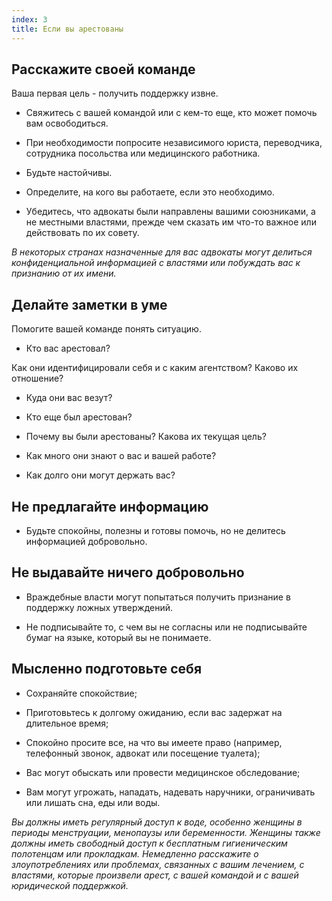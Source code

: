```yaml
---
index: 3
title: Если вы арестованы
---
```

## Расскажите своей команде

Ваша первая цель - получить поддержку извне.

* Свяжитесь с вашей командой или с кем-то еще, кто может помочь вам освободиться.

*   При необходимости попросите независимого юриста, переводчика, сотрудника посольства или медицинского работника.

*   Будьте настойчивы.

*   Определите, на кого вы работаете, если это необходимо.

*   Убедитесь, что адвокаты были направлены вашими союзниками, а не местными властями, прежде чем сказать им что-то важное или действовать по их совету.

*В некоторых странах назначенные для вас адвокаты могут делиться конфиденциальной информацией с властями или побуждать вас к признанию от их имени.*

## Делайте заметки в уме

Помогите вашей команде понять ситуацию.

*   Кто вас арестовал?

Как они идентифицировали себя и с каким агентством?
Каково их отношение?

*   Куда они вас везут?

*   Кто еще был арестован?

*   Почему вы были арестованы? Какова их текущая цель?

*   Как много они знают о вас и вашей работе?

*   Как долго они могут держать вас?

## Не предлагайте информацию

*   Будьте спокойны, полезны и готовы помочь, но не делитесь информацией добровольно.

## Не выдавайте ничего добровольно

*   Враждебные власти могут попытаться получить признание в поддержку ложных утверждений.

*   Не подписывайте то, с чем вы не согласны или не подписывайте бумаг на языке, который вы не понимаете.

## Мысленно подготовьте себя

* Сохраняйте спокойствие;

*   Приготовьтесь к долгому ожиданию, если вас задержат на длительное время;

* Спокойно просите все, на что вы имеете право (например, телефонный звонок, адвокат или посещение туалета);

* Вас могут обыскать или провести медицинское обследование;

*   Вам могут угрожать, нападать, надевать наручники, ограничивать или лишать сна, еды или воды.

*Вы должны иметь регулярный доступ к воде, особенно женщины в периоды менструации, менопаузы или беременности. Женщины также должны иметь свободный доступ к бесплатным гигиеническим полотенцам или прокладкам. Немедленно расскажите о злоупотреблениях или проблемах, связанных с вашим лечением, с властями, которые произвели арест, с вашей командой и с вашей юридической поддержкой.*
